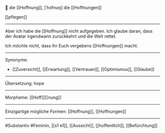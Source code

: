 🔴 die [[Hoffnung]], [ˈhɔfnʊŋ]
die [[Hoffnungen]]

[[pflegen]]

---
Aber ich habe die [[Hoffnung]] nicht aufgegeben. Ich glaube daran, dass der Avatar irgendwann zurückkehrt und die Welt rettet.

Ich möchte nicht, dass Ihr Euch vergebens [[Hoffnungen]] macht. 


---
Synonyme:
- [[Zuversicht]], [[Erwartung]], [[Vertrauen]], [[Optimismus]], [[Glaube]]

---
Übersetzung: hope

---
Morpheme:
[[Hoff]][[nung]]

---
Einzigartige mögliche Formen: [[Hoffnung]], [[Hoffnungen]]

---
#Substantiv #Feminin, [[s1 e1]], [[Aussicht]], [[hoffentlich]], [[Befürchtung]]